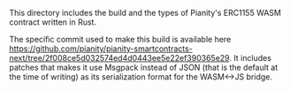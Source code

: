 This directory includes the build and the types of Pianity's ERC1155 WASM contract written in Rust.

The specific commit used to make this build is available here
<https://github.com/pianity/pianity-smartcontracts-next/tree/2f008ce5d032574ed4d0443ee5e22ef390365e29>.
It includes patches that makes it use Msgpack instead of JSON (that is the default at the time of
writing) as its serialization format for the WASM<->JS bridge.
